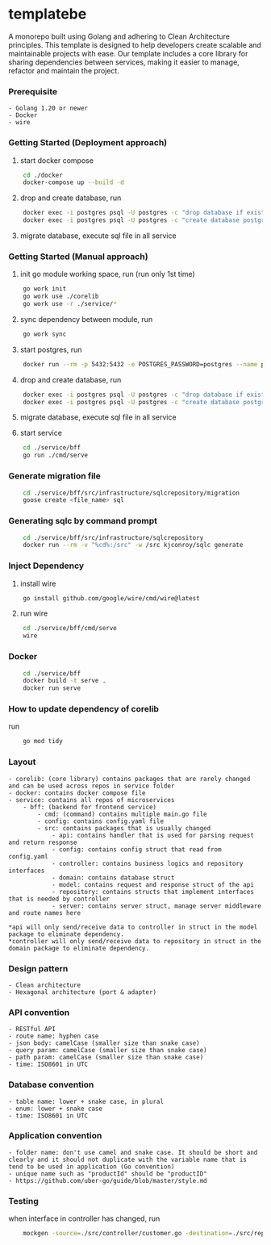 # templatebe

A monorepo built using Golang and adhering to Clean Architecture principles. This template is designed to help developers create scalable and maintainable projects with ease. Our template includes a core library for sharing dependencies between services, making it easier to manage, refactor and maintain the project.

### Prerequisite

    - Golang 1.20 or newer
    - Docker
    - wire

### Getting Started (Deployment approach)

1. start docker compose
```sh
    cd ./docker
    docker-compose up --build -d
```

2. drop and create database, run
```sh
    docker exec -i postgres psql -U postgres -c "drop database if exists postgres_template_be" && \
    docker exec -i postgres psql -U postgres -c "create database postgres_template_be"
```

3. migrate database, execute sql file in all service

### Getting Started (Manual approach)

1. init go module working space, run (run only 1st time)
```sh
    go work init
    go work use ./corelib
    go work use -r ./service/*
```

2. sync dependency between module, run
```sh
    go work sync
```

3. start postgres, run
```sh
    docker run --rm -p 5432:5432 -e POSTGRES_PASSWORD=postgres --name postgres postgres:15.2-alpine
```

4. drop and create database, run
```sh
    docker exec -i postgres psql -U postgres -c "drop database if exists postgres_template_be" && \
    docker exec -i postgres psql -U postgres -c "create database postgres_template_be"
```

5. migrate database, execute sql file in all service


6. start service
```sh
    cd ./service/bff
    go run ./cmd/serve
```

### Generate migration file

```sh
    cd ./service/bff/src/infrastructure/sqlcrepository/migration
    goose create <file_name> sql
```

### Generating sqlc by command prompt

```sh
    cd ./service/bff/src/infrastructure/sqlcrepository
    docker run --rm -v "%cd%:/src" -w /src kjconroy/sqlc generate
```

### Inject Dependency

1. install wire

```sh
    go install github.com/google/wire/cmd/wire@latest
```

2. run wire
```sh
    cd ./service/bff/cmd/serve
    wire
```

### Docker

```sh
    cd ./service/bff
    docker build -t serve .
    docker run serve
```

### How to update dependency of corelib

run
```sh
    go mod tidy
```

### Layout
    - corelib: (core library) contains packages that are rarely changed and can be used across repos in service folder
    - docker: contains docker compose file
    - service: contains all repos of microservices
        - bff: (backend for frontend service) 
            - cmd: (command) contains multiple main.go file
            - config: contains config.yaml file
            - src: contains packages that is usually changed
                - api: contains handler that is used for parsing request and return response
                - config: contains config struct that read from config.yaml
                - controller: contains business logics and repository interfaces
                - domain: contains database struct
                - model: contains request and response struct of the api
                - repository: contains structs that implement interfaces that is needed by controller 
                - server: contains server struct, manage server middleware and route names here

    *api will only send/receive data to controller in struct in the model package to eliminate dependency.
    *controller will only send/receive data to repository in struct in the domain package to eliminate dependency.

### Design pattern
    - Clean architecture
    - Hexagonal architecture (port & adapter)

### API convention
    - RESTful API
    - route name: hyphen case
    - json body: camelCase (smaller size than snake case)
    - query param: camelCase (smaller size than snake case)
    - path param: camelCase (smaller size than snake case)
    - time: ISO8601 in UTC

### Database convention
    - table name: lower + snake case, in plural
    - enum: lower + snake case
    - time: ISO8601 in UTC

### Application convention
    - folder name: don't use camel and snake case. It should be short and clearly and it should not duplicate with the variable name that is tend to be used in application (Go convention)
    - unique name such as "productId" should be "productID"
    - https://github.com/uber-go/guide/blob/master/style.md

### Testing

when interface in controller has changed, run
```sh
    mockgen -source=./src/controller/customer.go -destination=./src/repository/mockrepository/customer.go -package=mockrepository
```